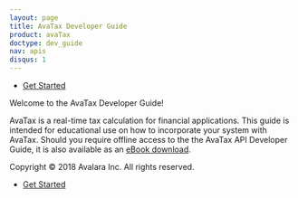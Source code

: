 ```yaml
---
layout: page
title: AvaTax Developer Guide
product: avaTax
doctype: dev_guide
nav: apis
disqus: 1
---
```

<ul class="pager">
  <li class="next"><a href="/avatax/dev-guide/getting-started-with-avatax/">Get Started<i class="glyphicon glyphicon-chevron-right"></i></a></li>
</ul>
Welcome to the AvaTax Developer Guide!

AvaTax is a real-time tax calculation for financial applications. This guide is intended for educational use on how to incorporate your system with AvaTax. Should you require offline access to the the AvaTax API Developer Guide, it is also available as an <a href="../../public/misc/AvaTax-API-Developer-Guide.pdf" target="_blank">eBook download</a>.


Copyright © 2018 Avalara Inc. All rights reserved.






<ul class="pager">
  <li class="next"><a href="/avatax/dev-guide/getting-started-with-avatax/">Get Started<i class="glyphicon glyphicon-chevron-right"></i></a></li>
</ul>
